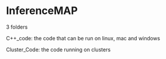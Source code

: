 # InferenceMAP

3 folders

C++_code: the code that can be run on linux, mac and windows

Cluster_Code: the code running on clusters
